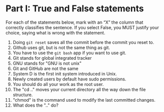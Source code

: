 # Part I: True and False statements

For each of the statements below, mark with an “X” the column that correctly classifies the sentence. If you select False, you MUST justify your choice, saying what is wrong with the statement.

1. Doing `git reset` saves all the commit before the commit you reset to.
2. Github uses git, but is not the same thing as git.
3. You have to use the `git bash` app if you want to use git.
4. Git stands for global integrated tracker
5. GNU stands for "GNU is not unix"
6. Git and GitHub are not the same
7. System D is the first init system introduced in Unix.
8. Newly created users by default have sudo permissions.
9. You should do all your work as the root user.
10. The "cd .." moves your current directory all the way down the file structure.
11. "chmod" is the command used to modify the last committed changes.
12. What does the ".." do?
